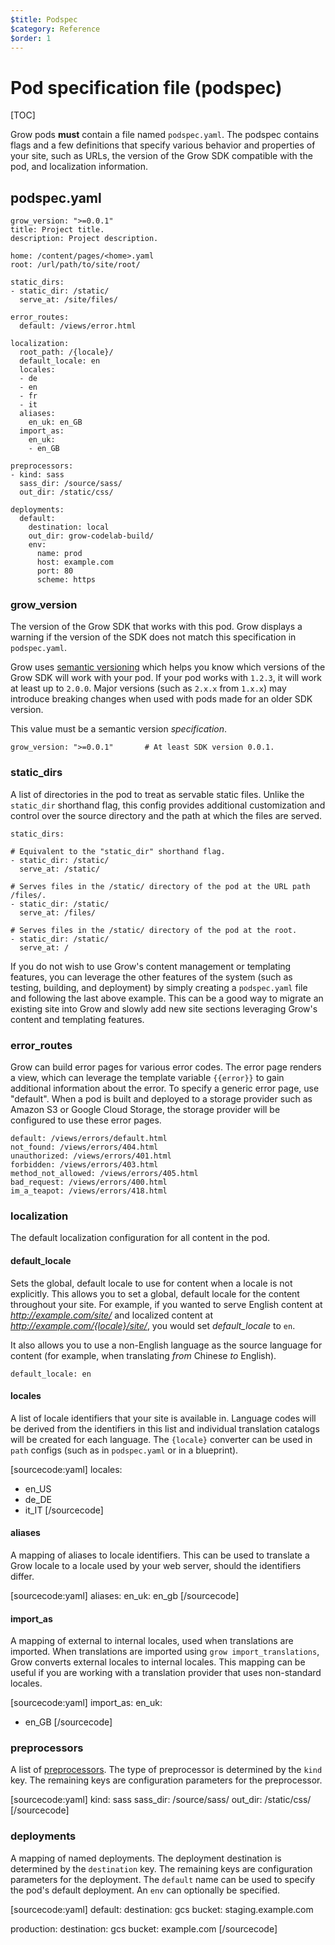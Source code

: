 ```yaml
---
$title: Podspec
$category: Reference
$order: 1
---
```

# Pod specification file (podspec)

[TOC]

Grow pods __must__ contain a file named `podspec.yaml`. The podspec contains flags and a few definitions that specify various behavior and properties of your site, such as URLs, the version of the Grow SDK compatible with the pod, and localization information.

## podspec.yaml

    grow_version: ">=0.0.1"
    title: Project title.
    description: Project description.

    home: /content/pages/<home>.yaml
    root: /url/path/to/site/root/

    static_dirs:
    - static_dir: /static/
      serve_at: /site/files/

    error_routes:
      default: /views/error.html

    localization:
      root_path: /{locale}/
      default_locale: en
      locales:
      - de
      - en
      - fr
      - it
      aliases:
        en_uk: en_GB
      import_as:
        en_uk:
        - en_GB

    preprocessors:
    - kind: sass
      sass_dir: /source/sass/
      out_dir: /static/css/

    deployments:
      default:
        destination: local
        out_dir: grow-codelab-build/
        env:
          name: prod
          host: example.com
          port: 80
          scheme: https

### grow_version

The version of the Grow SDK that works with this pod. Grow displays a warning if the version of the SDK does not match this specification in `podspec.yaml`.

Grow uses [semantic versioning](http://semver.org/) which helps you know which versions of the Grow SDK will work with your pod. If your pod works with `1.2.3`, it will work at least up to `2.0.0`. Major versions (such as `2.x.x` from `1.x.x`) may introduce breaking changes when used with pods made for an older SDK version.

This value must be a semantic version *specification*.

    grow_version: ">=0.0.1"       # At least SDK version 0.0.1.

### static_dirs

A list of directories in the pod to treat as servable static files. Unlike the `static_dir` shorthand flag, this config provides additional customization and control over the source directory and the path at which the files are served.

    static_dirs:

    # Equivalent to the "static_dir" shorthand flag.
    - static_dir: /static/
      serve_at: /static/

    # Serves files in the /static/ directory of the pod at the URL path /files/.
    - static_dir: /static/
      serve_at: /files/

    # Serves files in the /static/ directory of the pod at the root.
    - static_dir: /static/
      serve_at: /

If you do not wish to use Grow's content management or templating features, you can leverage the other features of the system (such as testing, building, and deployment) by simply creating a `podspec.yaml` file and following the last above example. This can be a good way to migrate an existing site into Grow and slowly add new site sections leveraging Grow's content and templating features.

### error_routes

Grow can build error pages for various error codes. The error page renders a view, which can leverage the template variable `{{error}}` to gain additional information about the error. To specify a generic error page, use "default". When a pod is built and deployed to a storage provider such as Amazon S3 or Google Cloud Storage, the storage provider will be configured to use these error pages.

    default: /views/errors/default.html
    not_found: /views/errors/404.html
    unauthorized: /views/errors/401.html
    forbidden: /views/errors/403.html
    method_not_allowed: /views/errors/405.html
    bad_request: /views/errors/400.html
    im_a_teapot: /views/errors/418.html

### localization

The default localization configuration for all content in the pod.

#### default_locale

Sets the global, default locale to use for content when a locale is not explicitly. This allows you to set a global, default locale for the content throughout your site. For example, if you wanted to serve English content at *http://example.com/site/* and localized content at *http://example.com/{locale}/site/*, you would set *default_locale* to `en`.

It also allows you to use a non-English language as the source language for content (for example, when translating *from* Chinese *to* English).

    default_locale: en

#### locales

A list of locale identifiers that your site is available in. Language codes will be derived from the identifiers in this list and individual translation catalogs will be created for each language. The `{locale}` converter can be used in `path` configs (such as in `podspec.yaml` or in a blueprint).

[sourcecode:yaml]
locales:
- en_US
- de_DE
- it_IT
[/sourcecode]

#### aliases

A mapping of aliases to locale identifiers. This can be used to translate a Grow locale to a locale used by your web server, should the identifiers differ.

[sourcecode:yaml]
aliases:
  en_uk: en_gb
[/sourcecode]

#### import_as

A mapping of external to internal locales, used when translations are imported. When translations are imported using `grow import_translations`, Grow converts external locales to internal locales. This mapping can be useful if you are working with a translation provider that uses non-standard locales.

[sourcecode:yaml]
import_as:
  en_uk:
  - en_GB
[/sourcecode]

### preprocessors

A list of [preprocessors]([url('/content/docs/preprocessors.md')]). The type of preprocessor is determined by the `kind` key. The remaining keys are configuration parameters for the preprocessor.

[sourcecode:yaml]
kind: sass
sass_dir: /source/sass/
out_dir: /static/css/
[/sourcecode]

### deployments

A mapping of named deployments. The deployment destination is determined by the `destination` key. The remaining keys are configuration parameters for the deployment. The `default` name can be used to specify the pod's default deployment. An `env` can optionally be specified.

[sourcecode:yaml]
default:
  destination: gcs
  bucket: staging.example.com

production:
  destination: gcs
  bucket: example.com
[/sourcecode]
